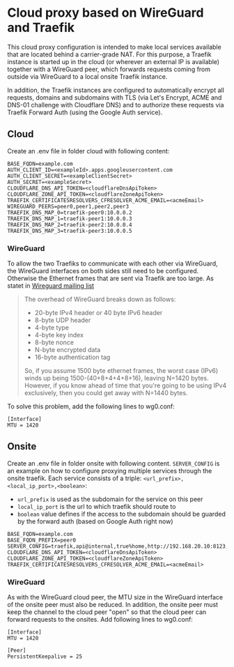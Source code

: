 # Cloud proxy based on WireGuard and Traefik

This cloud proxy configuration is intended to make local services available that are located behind a carrier-grade NAT. For this purpose, a Traefik instance is started up in the cloud (or wherever an external IP is available) together with a WireGuard peer, which forwards requests coming from outside via WireGuard to a local onsite Traefik instance.

In addition, the Traefik instances are configured to automatically encrypt all requests, domains and subdomains with TLS (via Let's Encrypt, ACME and DNS-01 challenge with Cloudflare DNS) and to authorize these requests via Traefik Forward Auth (using the Google Auth service).

## Cloud

Create an .env file in folder cloud with following content:

```
BASE_FQDN=example.com
AUTH_CLIENT_ID=<exampleId>.apps.googleusercontent.com
AUTH_CLIENT_SECRET=<exampleClientSecret>
AUTH_SECRET=<exampleSecret>
CLOUDFLARE_DNS_API_TOKEN=<cloudflareDnsApiToken>
CLOUDFLARE_ZONE_API_TOKEN=<cloudflareZoneApiToken>
TRAEFIK_CERTIFICATESRESOLVERS_CFRESOLVER_ACME_EMAIL=<acmeEmail>
WIREGUARD_PEERS=peer0,peer1,peer2,peer3
TRAEFIK_DNS_MAP_0=traefik-peer0:10.0.0.2
TRAEFIK_DNS_MAP_1=traefik-peer1:10.0.0.3
TRAEFIK_DNS_MAP_2=traefik-peer2:10.0.0.4
TRAEFIK_DNS_MAP_3=traefik-peer3:10.0.0.5
```

### WireGuard

To allow the two Traefiks to communicate with each other via WireGuard, the WireGuard interfaces on both sides still need to be configured. Otherwise the Ethernet frames that are sent via Traefik are too large. As statet in [Wireguard mailing list](https://lists.zx2c4.com/pipermail/wireguard/2017-December/002201.html)

> The overhead of WireGuard breaks down as follows:
>
> - 20-byte IPv4 header or 40 byte IPv6 header
> - 8-byte UDP header
> - 4-byte type
> - 4-byte key index
> - 8-byte nonce
> - N-byte encrypted data
> - 16-byte authentication tag
>
> So, if you assume 1500 byte ethernet frames, the worst case (IPv6)
> winds up being 1500-(40+8+4+4+8+16), leaving N=1420 bytes. However, if
> you know ahead of time that you're going to be using IPv4 exclusively,
> then you could get away with N=1440 bytes.

To solve this problem, add the following lines to wg0.conf:

```
[Interface]
MTU = 1420
```

## Onsite

Create an .env file in folder onsite with following content. `SERVER_CONFIG` is an example on how to configure proxying multiple services through the onsite traefik. Each service consists of a triple: `<url_prefix>,<local_ip_port>,<boolean>`:

- `url_prefix` is used as the subdomain for the service on this peer
- `local_ip_port` is the url to which traefik should route to
- `boolean` value defines if the access to the subdomain should be guarded by the forward auth (based on Google Auth right now)

```
BASE_FQDN=example.com
BASE_FQDN_PREFIX=peer0
SERVER_CONFIG=traefik,api@internal,true%home,http://192.168.20.10:8123,false%printer,http://192.168.10.12,true%proxmox,https://192.168.0.10:8006,true%opnsense,https://192.168.10.1,true%synology,https://192.168.10.11:5551,true%adguard,http://192.168.0.1:3000,true%unifi,https://192.168.10.10:8443,true
CLOUDFLARE_DNS_API_TOKEN=<cloudflareDnsApiToken>
CLOUDFLARE_ZONE_API_TOKEN=<cloudflareZoneApiToken>
TRAEFIK_CERTIFICATESRESOLVERS_CFRESOLVER_ACME_EMAIL=<acmeEmail>
```

### WireGuard

As with the WireGuard cloud peer, the MTU size in the WireGuard interface of the onsite peer must also be reduced. In addition, the onsite peer must keep the channel to the cloud peer "open" so that the cloud peer can forward requests to the onsites. Add following lines to wg0.conf:

```
[Interface]
MTU = 1420

[Peer]
PersistentKeepalive = 25
```
